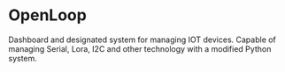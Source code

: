 # OpenLoop
Dashboard and designated system for managing IOT devices. Capable of managing Serial, Lora, I2C and other technology with a modified Python system.
